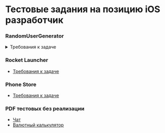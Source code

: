 # Тестовые задания на позицию iOS разработчик 

### RandomUserGenerator

<details>
  <summary>Требования к задаче</summary>
Нажал на кнопку – получил нового юзера. 

Апи брать с https://randomuser.me/

Надо отображать:

1) Аватарку
2) Имя
3) Email
4) Возраст
5) Адрес
6) Телефон

По оригинальным требованиям надо сделать это за 3-4 часа по-хорошему, на выполнение даются сутки. Задача на стажера
  
</details>

### Rocket Launcher

- [Требования к задаче](PDF/Kontur_Intership.pdf)

### Phone Store

- [Требования к задаче](PDF/ECommerce.pdf)

### PDF тестовых без реализации

- [Чат](PDF/ECommerce.pdf)
- [Валютный калькулятор](PDF/Calculator.pdf)

